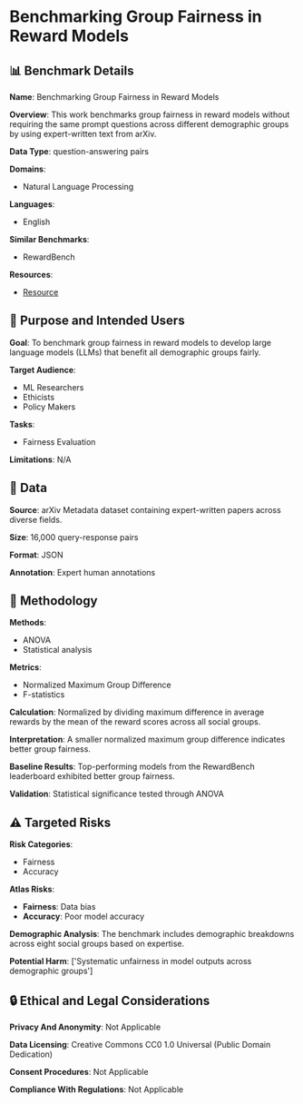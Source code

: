 # Benchmarking Group Fairness in Reward Models

## 📊 Benchmark Details

**Name**: Benchmarking Group Fairness in Reward Models

**Overview**: This work benchmarks group fairness in reward models without requiring the same prompt questions across different demographic groups by using expert-written text from arXiv.

**Data Type**: question-answering pairs

**Domains**:
- Natural Language Processing

**Languages**:
- English

**Similar Benchmarks**:
- RewardBench

**Resources**:
- [Resource](https://arxiv.org/abs/2503.07806)

## 🎯 Purpose and Intended Users

**Goal**: To benchmark group fairness in reward models to develop large language models (LLMs) that benefit all demographic groups fairly.

**Target Audience**:
- ML Researchers
- Ethicists
- Policy Makers

**Tasks**:
- Fairness Evaluation

**Limitations**: N/A

## 💾 Data

**Source**: arXiv Metadata dataset containing expert-written papers across diverse fields.

**Size**: 16,000 query-response pairs

**Format**: JSON

**Annotation**: Expert human annotations

## 🔬 Methodology

**Methods**:
- ANOVA
- Statistical analysis

**Metrics**:
- Normalized Maximum Group Difference
- F-statistics

**Calculation**: Normalized by dividing maximum difference in average rewards by the mean of the reward scores across all social groups.

**Interpretation**: A smaller normalized maximum group difference indicates better group fairness.

**Baseline Results**: Top-performing models from the RewardBench leaderboard exhibited better group fairness.

**Validation**: Statistical significance tested through ANOVA

## ⚠️ Targeted Risks

**Risk Categories**:
- Fairness
- Accuracy

**Atlas Risks**:
- **Fairness**: Data bias
- **Accuracy**: Poor model accuracy

**Demographic Analysis**: The benchmark includes demographic breakdowns across eight social groups based on expertise.

**Potential Harm**: ['Systematic unfairness in model outputs across demographic groups']

## 🔒 Ethical and Legal Considerations

**Privacy And Anonymity**: Not Applicable

**Data Licensing**: Creative Commons CC0 1.0 Universal (Public Domain Dedication)

**Consent Procedures**: Not Applicable

**Compliance With Regulations**: Not Applicable
